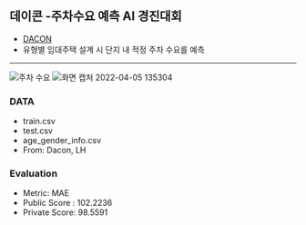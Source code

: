 ## 데이콘 -주차수요 예측 AI 경진대회 


* [DACON](https://dacon.io/competitions/official/235745/overview/description)
* 유형별 임대주택 설계 시 단지 내 적정 주차 수요를 예측

-----------------

![주차 수요](https://user-images.githubusercontent.com/86470595/161678584-f03cb106-d541-40da-8506-54208283199c.png)
![화면 캡처 2022-04-05 135304](https://user-images.githubusercontent.com/86470595/161681332-87d99dfd-7fc2-48a3-b995-9c19e1086cb7.png)


### DATA

-  train.csv  
-  test.csv 
- age_gender_info.csv
- From: Dacon, LH



### Evaluation

- Metric: MAE
- Public Score : 102.2236
- Private Score: 98.5591 

